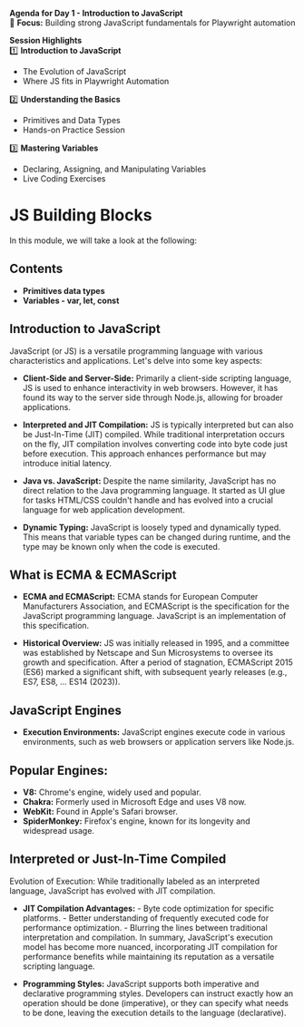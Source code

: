 
**Agenda for Day 1 - Introduction to JavaScript**   
🎯 **Focus:** Building strong JavaScript fundamentals for Playwright automation  

 **Session Highlights**  
1️⃣ **Introduction to JavaScript**  
   - The Evolution of JavaScript  
   - Where JS fits in Playwright Automation  

2️⃣ **Understanding the Basics**  
   - Primitives and Data Types  
   - Hands-on Practice Session  

3️⃣ **Mastering Variables**  
   - Declaring, Assigning, and Manipulating Variables  
   - Live Coding Exercises  

# JS Building Blocks
In this module, we will take a look at the following:

## Contents

- **Primitives data types**
- **Variables - var, let, const**

## Introduction to JavaScript

JavaScript (or JS) is a versatile programming language with various characteristics and applications. Let's delve into some key aspects:

- **Client-Side and Server-Side:** Primarily a client-side scripting language, JS is used to enhance interactivity in web browsers. However, it has found its way to the server side through Node.js, allowing for broader applications.

- **Interpreted and JIT Compilation:** JS is typically interpreted but can also be Just-In-Time (JIT) compiled. While traditional interpretation occurs on the fly, JIT compilation involves converting code into byte code just before execution. This approach enhances performance but may introduce initial latency.

- **Java vs. JavaScript:** Despite the name similarity, JavaScript has no direct relation to the Java programming language. It started as UI glue for tasks HTML/CSS couldn't handle and has evolved into a crucial language for web application development.

- **Dynamic Typing:** JavaScript is loosely typed and dynamically typed. This means that variable types can be changed during runtime, and the type may be known only when the code is executed.

## What is ECMA & ECMAScript
- **ECMA and ECMAScript:** ECMA stands for European Computer Manufacturers Association, and ECMAScript is the specification for the JavaScript programming language. JavaScript is an implementation of this specification.

- **Historical Overview:** JS was initially released in 1995, and a committee was established by Netscape and Sun Microsystems to oversee its growth and specification. After a period of stagnation, ECMAScript 2015 (ES6) marked a significant shift, with subsequent yearly releases (e.g., ES7, ES8, ... ES14 (2023)).

## JavaScript Engines
- **Execution Environments:** JavaScript engines execute code in various environments, such as web browsers or application servers like Node.js.

## Popular Engines:

- **V8:** Chrome's engine, widely used and popular. 
- **Chakra:** Formerly used in Microsoft Edge and uses V8 now. 
- **WebKit:** Found in Apple's Safari browser. 
- **SpiderMonkey:** Firefox's engine, known for its longevity and widespread usage.

## Interpreted or Just-In-Time Compiled
Evolution of Execution: While traditionally labeled as an interpreted language, JavaScript has evolved with JIT compilation.

- **JIT Compilation Advantages:** - Byte code optimization for specific platforms. - Better understanding of frequently executed code for performance optimization. - Blurring the lines between traditional interpretation and compilation. In summary, JavaScript's execution model has become more nuanced, incorporating JIT compilation for performance benefits while maintaining its reputation as a versatile scripting language.

- **Programming Styles:** JavaScript supports both imperative and declarative programming styles. Developers can instruct exactly how an operation should be done (imperative), or they can specify what needs to be done, leaving the execution details to the language (declarative).